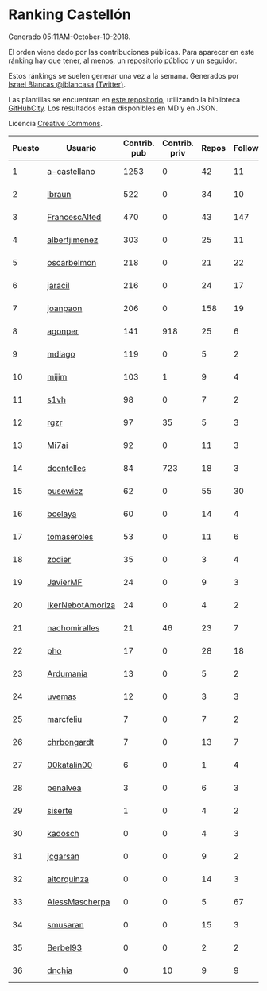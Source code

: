 # Ranking Castellón

Generado 05:11AM-October-10-2018.

El orden viene dado por las contribuciones públicas. Para aparecer en este ránking hay que tener, al menos, un repositorio público y un seguidor.

Estos ránkings se suelen generar una vez a la semana. Generados por [Israel Blancas @iblancasa](https://github.com/iblancasa/) [(Twitter)](https://twitter.com/iblancasa).

Las plantillas se encuentran en [este repositorio](https://github.com/iblancasa/GH-Spanish-Ranking), utilizando la biblioteca [GitHubCity](https://github.com/iblancasa/GitHubCity). Los resultados están disponibles en MD y en JSON.

Licencia [Creative Commons](https://creativecommons.org/licenses/by/4.0/).

| Puesto   |  Usuario  | Contrib. pub | Contrib. priv |Repos| Followers | Desde |  Avatar  |
|----------|-----------|--------------|---------------|-----|-----------|-------|----------|
|1|[a-castellano](https://github.com/a-castellano)|1253|0|42|11|2015-03-17|![a-castellano]()|
|2|[lbraun](https://github.com/lbraun)|522|0|34|10|2010-06-02|![lbraun]()|
|3|[FrancescAlted](https://github.com/FrancescAlted)|470|0|43|147|2010-06-25|![FrancescAlted]()|
|4|[albertjimenez](https://github.com/albertjimenez)|303|0|25|11|2015-05-21|![albertjimenez]()|
|5|[oscarbelmon](https://github.com/oscarbelmon)|218|0|21|22|2013-04-05|![oscarbelmon]()|
|6|[jaracil](https://github.com/jaracil)|216|0|24|17|2014-01-10|![jaracil]()|
|7|[joanpaon](https://github.com/joanpaon)|206|0|158|19|2013-06-30|![joanpaon]()|
|8|[agonper](https://github.com/agonper)|141|918|25|6|2015-01-27|![agonper]()|
|9|[mdiago](https://github.com/mdiago)|119|0|5|2|2016-09-20|![mdiago]()|
|10|[mijim](https://github.com/mijim)|103|1|9|4|2016-02-01|![mijim]()|
|11|[s1vh](https://github.com/s1vh)|98|0|7|2|2014-10-09|![s1vh]()|
|12|[rgzr](https://github.com/rgzr)|97|35|5|3|2015-07-03|![rgzr]()|
|13|[Mi7ai](https://github.com/Mi7ai)|92|0|11|3|2016-12-10|![Mi7ai]()|
|14|[dcentelles](https://github.com/dcentelles)|84|723|18|3|2013-07-15|![dcentelles]()|
|15|[pusewicz](https://github.com/pusewicz)|62|0|55|30|2008-02-26|![pusewicz]()|
|16|[bcelaya](https://github.com/bcelaya)|60|0|14|4|2014-09-12|![bcelaya]()|
|17|[tomaseroles](https://github.com/tomaseroles)|53|0|11|6|2015-02-16|![tomaseroles]()|
|18|[zodier](https://github.com/zodier)|35|0|3|4|2010-11-13|![zodier]()|
|19|[JavierMF](https://github.com/JavierMF)|24|0|9|3|2013-01-17|![JavierMF]()|
|20|[IkerNebotAmoriza](https://github.com/IkerNebotAmoriza)|24|0|4|2|2018-01-30|![IkerNebotAmoriza]()|
|21|[nachomiralles](https://github.com/nachomiralles)|21|46|23|7|2013-06-26|![nachomiralles]()|
|22|[pho](https://github.com/pho)|17|0|28|18|2009-05-25|![pho]()|
|23|[Ardumania](https://github.com/Ardumania)|13|0|5|2|2012-02-17|![Ardumania]()|
|24|[uvemas](https://github.com/uvemas)|12|0|3|3|2011-10-03|![uvemas]()|
|25|[marcfeliu](https://github.com/marcfeliu)|7|0|7|2|2013-10-01|![marcfeliu]()|
|26|[chrbongardt](https://github.com/chrbongardt)|7|0|13|7|2012-11-19|![chrbongardt]()|
|27|[00katalin00](https://github.com/00katalin00)|6|0|1|4|2017-10-18|![00katalin00]()|
|28|[penalvea](https://github.com/penalvea)|3|0|6|3|2013-04-09|![penalvea]()|
|29|[siserte](https://github.com/siserte)|1|0|4|2|2014-02-05|![siserte]()|
|30|[kadosch](https://github.com/kadosch)|0|0|4|3|2011-12-31|![kadosch]()|
|31|[jcgarsan](https://github.com/jcgarsan)|0|0|9|2|2013-09-26|![jcgarsan]()|
|32|[aitorquinza](https://github.com/aitorquinza)|0|0|14|3|2012-09-17|![aitorquinza]()|
|33|[AlessMascherpa](https://github.com/AlessMascherpa)|0|0|5|67|2011-04-03|![AlessMascherpa]()|
|34|[smusaran](https://github.com/smusaran)|0|0|15|3|2015-11-10|![smusaran]()|
|35|[Berbel93](https://github.com/Berbel93)|0|0|2|2|2016-03-02|![Berbel93]()|
|36|[dnchia](https://github.com/dnchia)|0|10|9|9|2015-08-14|![dnchia]()|
